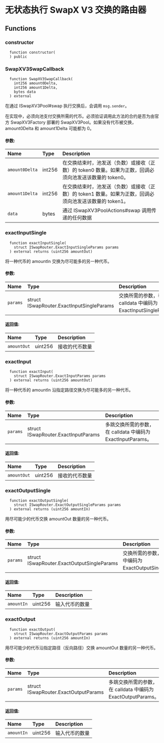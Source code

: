 # 无状态执行 SwapX V3 交换的路由器

## Functions

### constructor

```solidity
  function constructor(
  ) public
```

### SwapXV3SwapCallback

```solidity
  function SwapXV3SwapCallback(
    int256 amount0Delta,
    int256 amount1Delta,
    bytes data
  ) external
```

在通过 ISwapXV3Pool#swap 执行交换后，会调用 `msg.sender`。

在实现中，必须向池支付交换所需的代币。必须验证调用此方法的合约是否为由官方 SwapXV3Factory 部署的 SwapXV3Pool。如果没有代币被交换，amount0Delta 和 amount1Delta 可能都为 0。

#### 参数:

| Name           | Type   | Description                                                                                                                                                                             |
| :------------- | :----- | :-------------------------------------------------------------------------------------------------------------------------------------------------------------------------------------- |
| `amount0Delta` | int256 | 在交换结束时，池发送（负数）或接收（正数）的 token0 数量。如果为正数，回调必须向池发送该数量的 token0。 |
| `amount1Delta` | int256 | 在交换结束时，池发送（负数）或接收（正数）的 token1 数量。如果为正数，回调必须向池发送该数量的 token1。 |
| `data`         | bytes  | 通过 ISwapXV3PoolActions#swap 调用传递的任何数据                                                                                                           |

### exactInputSingle

```solidity
  function exactInputSingle(
    struct ISwapRouter.ExactInputSingleParams params
  ) external returns (uint256 amountOut)
```

将一种代币的 amountIn 交换为尽可能多的另一种代币。

#### 参数:

| Name     | Type                                      | Description                                                                            |
| :------- | :---------------------------------------- | :------------------------------------------------------------------------------------- |
| `params` | struct ISwapRouter.ExactInputSingleParams | 交换所需的参数，在 calldata 中编码为 ExactInputSingleParams。 |

#### 返回值:

| Name        | Type    | Description                      |
| :---------- | :------ | :------------------------------- |
| `amountOut` | uint256 | 接收的代币数量 |

### exactInput

```solidity
  function exactInput(
    struct ISwapRouter.ExactInputParams params
  ) external returns (uint256 amountOut)
```

将一种代币的 amountIn 沿指定路径交换为尽可能多的另一种代币。

#### 参数:

| Name     | Type                                | Description                                                                                |
| :------- | :---------------------------------- | :----------------------------------------------------------------------------------------- |
| `params` | struct ISwapRouter.ExactInputParams | 多跳交换所需的参数，在 calldata 中编码为 ExactInputParams。 |

#### 返回值:

| Name        | Type    | Description                      |
| :---------- | :------ | :------------------------------- |
| `amountOut` | uint256 | 接收的代币数量 |

### exactOutputSingle

```solidity
  function exactOutputSingle(
    struct ISwapRouter.ExactOutputSingleParams params
  ) external returns (uint256 amountIn)
```

用尽可能少的代币交换 amountOut 数量的另一种代币。


#### 参数:

| Name     | Type                                       | Description                                                                             |
| :------- | :----------------------------------------- | :-------------------------------------------------------------------------------------- |
| `params` | struct ISwapRouter.ExactOutputSingleParams | 交换所需的参数，在 calldata 中编码为 ExactOutputSingleParams。 |

#### 返回值:

| Name       | Type    | Description                   |
| :--------- | :------ | :---------------------------- |
| `amountIn` | uint256 | 输入代币的数量 |

### exactOutput

```solidity
  function exactOutput(
    struct ISwapRouter.ExactOutputParams params
  ) external returns (uint256 amountIn)
```

用尽可能少的代币沿指定路径（反向路径）交换 amountOut 数量的另一种代币。

#### 参数:

| Name     | Type                                 | Description                                                                                 |
| :------- | :----------------------------------- | :------------------------------------------------------------------------------------------ |
| `params` | struct ISwapRouter.ExactOutputParams | 多跳交换所需的参数，在 calldata 中编码为 ExactOutputParams。 |

#### 返回值:

| Name       | Type    | Description                   |
| :--------- | :------ | :---------------------------- |
| `amountIn` | uint256 |输入代币的数量 |
